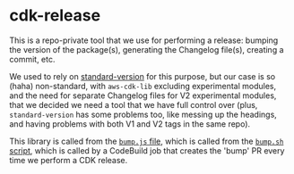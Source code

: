 # cdk-release

This is a repo-private tool that we use for performing a release:
bumping the version of the package(s),
generating the Changelog file(s),
creating a commit, etc.

We used to rely on [standard-version](https://www.npmjs.com/package/standard-version)
for this purpose, but our case is so (haha) non-standard,
with `aws-cdk-lib` excluding experimental modules,
and the need for separate Changelog files for V2 experimental modules,
that we decided we need a tool that we have full control over
(plus, `standard-version` has some problems too,
like messing up the headings,
and having problems with both V1 and V2 tags in the same repo).

This library is called from the
[`bump.js` file](../../../scripts/bump.js),
which is called from the [`bump.sh` script](../../../bump.sh),
which is called by a CodeBuild job that creates the 'bump'
PR every time we perform a CDK release.
